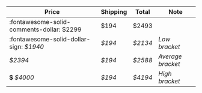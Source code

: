 | Price | Shipping  | Total | Note    |
|-------|-----------|-------|---------|
| :fontawesome-solid-comments-dollar: $2299 | $194 | $2493 | |
| :fontawesome-solid-dollar-sign: _$1940_ | _$194_ | _$2134_ | _Low bracket_ |
| _$2394_ | _$194_ | _$2588_ | _Average bracket_ |
| :heavy_dollar_sign: _$4000_ | _$194_ | _$4194_ | _High bracket_ |
